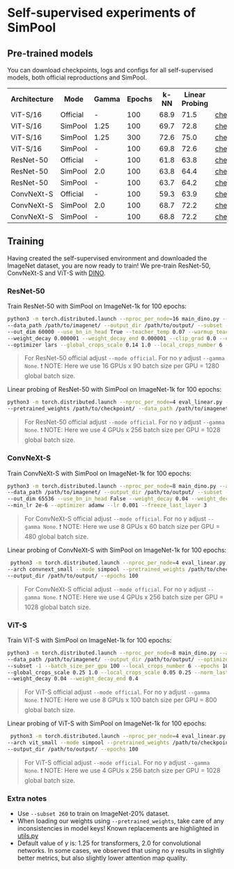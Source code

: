 # Self-supervised experiments of SimPool

## Pre-trained models
You can download checkpoints, logs and configs for all self-supervised models, both official reproductions and SimPool.

<table>
  <tr>
    <th>Architecture</th>
    <th>Mode</th>
    <th>Gamma</th>
    <th>Epochs</th>
    <th>k-NN</th>
    <th>Linear Probing</th>
    <th colspan="3">download</th>
  </tr>
  <tr>
    <td>ViT-S/16</td>
    <td>Official</td>
    <td>-</td>
    <td>100</td>
    <td>68.9</td>
    <td>71.5</td>
    <td><a href="https://huggingface.co/billpsomas/vits_dino_official_ep100/resolve/main/vits_dino_official_ep100.pth">checkpoint</a></td>
    <td><a href="https://huggingface.co/billpsomas/vits_dino_official_ep100/resolve/main/log.txt">logs</a></td>
    <td><a href="https://huggingface.co/billpsomas/vits_dino_official_ep100/resolve/main/configs.yaml">configs</a></td>
  </tr>
  <tr>
    <td>ViT-S/16</td>
    <td>SimPool</td>
    <td>1.25</td>
    <td>100</td>
    <td>69.7</td>
    <td>72.8</td>
    <td><a href="https://huggingface.co/billpsomas/vits_dino_simpool_ep100/resolve/main/vits_dino_simpool_ep100.pth">checkpoint</a></td>
    <td><a href="https://huggingface.co/billpsomas/vits_dino_simpool_ep100/resolve/main/log.txt">logs</a></td>
    <td><a href="https://huggingface.co/billpsomas/vits_dino_simpool_ep100/resolve/main/configs.yaml">configs</a></td>
  </tr>
  <tr>
    <td>ViT-S/16</td>
    <td>SimPool</td>
    <td>1.25</td>
    <td>300</td>
    <td>72.6</td>
    <td>75.0</td>
    <td><a href="https://huggingface.co/billpsomas/vits_dino_simpool_ep300/resolve/main/vits_dino_simpool_ep300.pth">checkpoint</a></td>
    <td><a href="https://huggingface.co/billpsomas/vits_dino_simpool_ep300/resolve/main/log.txt">logs</a></td>
    <td><a href="https://huggingface.co/billpsomas/vits_dino_simpool_ep300/resolve/main/configs.yaml">configs</a></td>
  </tr>
  <tr>
    <td>ViT-S/16</td>
    <td>SimPool</td>
    <td>-</td>
    <td>100</td>
    <td>69.8</td>
    <td>72.6</td>
    <td><a href="https://huggingface.co/billpsomas/vits_dino_simpool_no_gamma_ep100/resolve/main/vits_dino_simpool_no_gamma_ep100.pth">checkpoint</a></td>
    <td><a href="https://huggingface.co/billpsomas/vits_dino_simpool_no_gamma_ep100/resolve/main/log.txt">logs</a></td>
    <td><a href="https://huggingface.co/billpsomas/vits_dino_simpool_no_gamma_ep100/resolve/main/configs.yaml">configs</a></td>
  </tr>
  <tr>
    <td>ResNet-50</td>
    <td>Official</td>
    <td>-</td>
    <td>100</td>
    <td>61.8</td>
    <td>63.8</td>
    <td><a href="https://huggingface.co/billpsomas/resnet50_dino_official_ep100/resolve/main/resnet50_dino_official_ep100.pth">checkpoint</a></td>
    <td><a href="https://huggingface.co/billpsomas/resnet50_dino_official_ep100/resolve/main/log.txt">logs</a></td>
    <td><a href="https://huggingface.co/billpsomas/resnet50_dino_official_ep100/resolve/main/configs.yaml">configs</a></td>
  </tr>
  <tr>
    <td>ResNet-50</td>
    <td>SimPool</td>
    <td>2.0</td>
    <td>100</td>
    <td>63.8</td>
    <td>64.4</td>
    <td><a href="https://huggingface.co/billpsomas/resnet50_dino_simpool_ep100/resolve/main/resnet50_dino_simpool_ep100.pth">checkpoint</a></td>
    <td><a href="https://huggingface.co/billpsomas/resnet50_dino_simpool_ep100/resolve/main/log.txt">logs</a></td>
    <td><a href="https://huggingface.co/billpsomas/resnet50_dino_simpool_ep100/resolve/main/configs.yaml">configs</a></td>
  </tr>
  <tr>
    <td>ResNet-50</td>
    <td>SimPool</td>
    <td>-</td>
    <td>100</td>
    <td>63.7</td>
    <td>64.2</td>
    <td><a href="https://huggingface.co/billpsomas/resnet50_dino_simpool_no_gamma_ep100/resolve/main/resnet50_dino_simpool_no_gamma_ep100.pth">checkpoint</a></td>
    <td><a href="https://huggingface.co/billpsomas/resnet50_dino_simpool_no_gamma_ep100/resolve/main/log.txt">logs</a></td>
    <td><a href="https://huggingface.co/billpsomas/resnet50_dino_simpool_no_gamma_ep100/resolve/main/configs.yaml">configs</a></td>
  </tr>
  <tr>
    <td>ConvNeXt-S</td>
    <td>Official</td>
    <td>-</td>
    <td>100</td>
    <td>59.3</td>
    <td>63.9</td>
    <td><a href="https://huggingface.co/billpsomas/convnext_small_dino_official_ep100/resolve/main/convnext_small_dino_official_ep100.pth">checkpoint</a></td>
    <td><a href="https://huggingface.co/billpsomas/convnext_small_dino_official_ep100/resolve/main/log.txt">logs</a></td>
    <td><a href="https://huggingface.co/billpsomas/convnext_small_dino_official_ep100/resolve/main/configs.yaml">configs</a></td>
  </tr>
  <tr>
    <td>ConvNeXt-S</td>
    <td>SimPool</td>
    <td>2.0</td>
    <td>100</td>
    <td>68.7</td>
    <td>72.2</td>
    <td><a href="https://huggingface.co/billpsomas/convnext_small_dino_simpool_ep100/resolve/main/convnext_small_dino_simpool_ep100.pth">checkpoint</a></td>
    <td><a href="https://huggingface.co/billpsomas/convnext_small_dino_simpool_ep100/resolve/main/log.txt">logs</a></td>
    <td><a href="https://huggingface.co/billpsomas/convnext_small_dino_simpool_ep100/resolve/main/configs.yaml">configs</a></td>
  </tr>
  <tr>
    <td>ConvNeXt-S</td>
    <td>SimPool</td>
    <td>-</td>
    <td>100</td>
    <td>68.8</td>
    <td>72.2</td>
    <td><a href="https://huggingface.co/billpsomas/convnext_small_dino_simpool_no_gamma_ep100/resolve/main/convnext_small_dino_simpool_no_gamma_ep100.pth">checkpoint</a></td>
    <td><a href="https://huggingface.co/billpsomas/convnext_small_dino_simpool_no_gamma_ep100/resolve/main/log.txt">logs</a></td>
    <td><a href="https://huggingface.co/billpsomas/convnext_small_dino_simpool_no_gamma_ep100/resolve/main/configs.yaml">configs</a></td>
  </tr>
</table>

## Training
Having created the self-supervised environment and downloaded the ImageNet dataset, you are now ready to train! We pre-train ResNet-50, ConvNeXt-S and ViT-S with [DINO](https://github.com/facebookresearch/dino).

### ResNet-50

Train ResNet-50 with SimPool on ImageNet-1k for 100 epochs:

```bash
python3 -m torch.distributed.launch --nproc_per_node=16 main_dino.py --arch resnet50 --mode simpool \
--data_path /path/to/imagenet/ --output_dir /path/to/output/ --subset -1 --num_workers 10 --batch_size_per_gpu 90 \
--out_dim 60000 --use_bn_in_head True --teacher_temp 0.07 --warmup_teacher_temp_epochs 50 --use_fp16 False \
--weight_decay 0.000001 --weight_decay_end 0.000001 --clip_grad 0.0 --epochs 100 --lr 0.3 --min_lr 0.0048 \
--optimizer lars --global_crops_scale 0.14 1.0 --local_crops_number 6 --local_crops_scale 0.05 0.14
```

> For ResNet-50 official adjust `--mode official`. For no $\gamma$ adjust `--gamma None`. :exclamation: 
> NOTE: Here we use 16 GPUs x 90 batch size per GPU = 1280 global batch size.

Linear probing of ResNet-50 with SimPool on ImageNet-1k for 100 epochs:
```bash
python3 -m torch.distributed.launch --nproc_per_node=4 eval_linear.py --batch_size_per_gpu 256 --arch resnet50 --mode simpool \
--pretrained_weights /path/to/checkpoint/ --data_path /path/to/imagenet/ --output_dir /path/to/output/ --epochs 100
```

> For ResNet-50 official adjust `--mode official`. For no $\gamma$ adjust `--gamma None`. :exclamation: NOTE: Here we use 4 GPUs x 256 batch size per GPU = 1028 global batch size.

### ConvNeXt-S

Train ConvNeXt-S with SimPool on ImageNet-1k for 100 epochs:

```bash
python3 -m torch.distributed.launch --nproc_per_node=8 main_dino.py --arch convnext_small --mode simpool \
--data_path /path/to/imagenet/ --output_dir /path/to/output/ --subset -1 --num_workers 10 --batch_size_per_gpu 60 \
--out_dim 65536 --use_bn_in_head False --weight_decay 0.04 --weight_decay_end 0.4 --clip_grad 0.3 --epochs 100 \
--min_lr 2e-6 --optimizer adamw --lr 0.001 --freeze_last_layer 3
```

> For ConvNeXt-S official adjust `--mode official`. For no $\gamma$ adjust `--gamma None`. :exclamation: 
> NOTE: Here we use 8 GPUs x 60 batch size per GPU = 480 global batch size.

Linear probing of ConvNeXt-S with SimPool on ImageNet-1k for 100 epochs:

```bash
 python3 -m torch.distributed.launch --nproc_per_node=4 eval_linear.py --batch_size_per_gpu 256 --n_last_blocks 1 \
--arch convnext_small --mode simpool --pretrained_weights /path/to/checkpoint/ --data_path /path/to/imagenet/ \
--output_dir /path/to/output/ --epochs 100
```

> For ConvNeXt-S official adjust `--mode official`. For no $\gamma$ adjust `--gamma None`. :exclamation: NOTE: Here we use 4 GPUs x 256 batch size per GPU = 1028 global batch size.

### ViT-S 

Train ViT-S with SimPool on ImageNet-1k for 100 epochs:

```bash
python3 -m torch.distributed.launch --nproc_per_node=8 main_dino.py --arch vit_small --mode simpool --gamma 1.25 \
--data_path /path/to/imagenet/ --output_dir /path/to/output/ --optimizer adamw --use_bn_in_head False --out_dim 65536 \
--subset -1 --batch_size_per_gpu 100 --local_crops_number 6 --epochs 100 --num_workers 10 --lr 0.0005 --min_lr 0.00001 \
--global_crops_scale 0.25 1.0 --local_crops_scale 0.05 0.25 --norm_last_layer False --warmup_teacher_temp_epochs 30 \
--weight_decay 0.04 --weight_decay_end 0.4
```

> For ViT-S  official adjust `--mode official`. For no $\gamma$ adjust `--gamma None`. :exclamation: 
> NOTE: Here we use 8 GPUs x 100 batch size per GPU = 800 global batch size.

Linear probing of ViT-S with SimPool on ImageNet-1k for 100 epochs:

```bash
 python3 -m torch.distributed.launch --nproc_per_node=4 eval_linear.py --batch_size_per_gpu 256 --n_last_blocks 1 \
--arch vit_small --mode simpool --pretrained_weights /path/to/checkpoint/ --data_path /path/to/imagenet/ \
--output_dir /path/to/output/ --epochs 100
```

> For ViT-S official adjust `--mode official`. For no $\gamma$ adjust `--gamma None`. :exclamation: NOTE: Here we use 4 GPUs x 256 batch size per GPU = 1028 global batch size.

### Extra notes

- Use `--subset 260` to train on ImageNet-20\% dataset.
- When loading our weights using `--pretrained_weights`, take care of any inconsistencies in model keys! Known replacements are highlighted in [utils.py](https://github.com/billpsomas/simpool/blob/master/self_supervised/utils.py#L73-L83)
- Default value of $\gamma$ is: 1.25 for transformers, 2.0 for convolutional networks. In some cases, we observed that using no $\gamma$ results in slightly better metrics, but also slightly lower attention map quality.